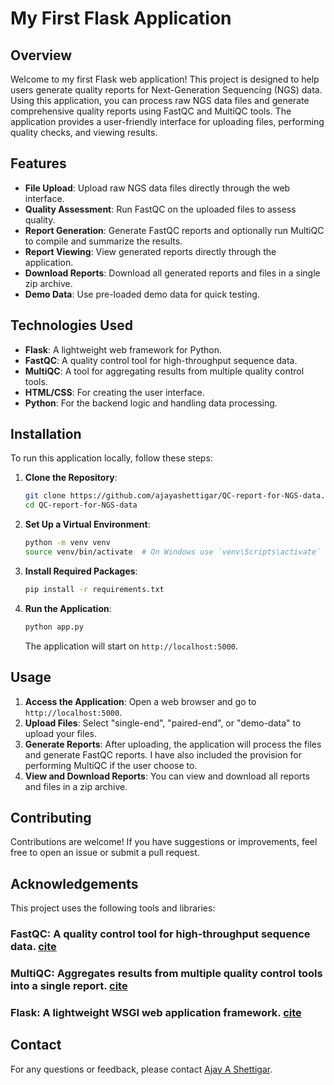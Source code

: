# My First Flask Application

## Overview

Welcome to my first Flask web application! This project is designed to help users generate quality reports for Next-Generation Sequencing (NGS) data. Using this application, you can process raw NGS data files and generate comprehensive quality reports using FastQC and MultiQC tools. The application provides a user-friendly interface for uploading files, performing quality checks, and viewing results.

## Features

- **File Upload**: Upload raw NGS data files directly through the web interface.
- **Quality Assessment**: Run FastQC on the uploaded files to assess quality.
- **Report Generation**: Generate FastQC reports and optionally run MultiQC to compile and summarize the results.
- **Report Viewing**: View generated reports directly through the application.
- **Download Reports**: Download all generated reports and files in a single zip archive.
- **Demo Data**: Use pre-loaded demo data for quick testing.

## Technologies Used

- **Flask**: A lightweight web framework for Python.
- **FastQC**: A quality control tool for high-throughput sequence data.
- **MultiQC**: A tool for aggregating results from multiple quality control tools.
- **HTML/CSS**: For creating the user interface.
- **Python**: For the backend logic and handling data processing.

## Installation

To run this application locally, follow these steps:

1. **Clone the Repository**:
    ```bash
    git clone https://github.com/ajayashettigar/QC-report-for-NGS-data.git
    cd QC-report-for-NGS-data
    ```

2. **Set Up a Virtual Environment**:
    ```bash
    python -m venv venv
    source venv/bin/activate  # On Windows use `venv\Scripts\activate`
    ```

3. **Install Required Packages**:
    ```bash
    pip install -r requirements.txt
    ```

4. **Run the Application**:
    ```bash
    python app.py
    ```
    The application will start on `http://localhost:5000`.

## Usage

1. **Access the Application**: Open a web browser and go to `http://localhost:5000`.
2. **Upload Files**: Select "single-end", "paired-end", or "demo-data" to upload your files.
3. **Generate Reports**: After uploading, the application will process the files and generate FastQC reports. I have also included the provision for performing MultiQC if the user choose to.
4. **View and Download Reports**: You can view and download all reports and files in a zip archive.

## Contributing

Contributions are welcome! If you have suggestions or improvements, feel free to open an issue or submit a pull request.

## Acknowledgements
This project uses the following tools and libraries:

### FastQC: A quality control tool for high-throughput sequence data. [cite](https://www.bioinformatics.babraham.ac.uk/projects/fastqc/)
### MultiQC: Aggregates results from multiple quality control tools into a single report. [cite](https://multiqc.info/)
### Flask: A lightweight WSGI web application framework. [cite](https://flask.palletsprojects.com/en/3.0.x/)

## Contact

For any questions or feedback, please contact [Ajay A Shettigar](mailto:ajshettigar1253@gmail.com).
